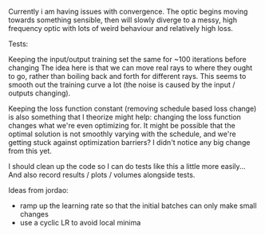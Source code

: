 Currently i am having issues with convergence. The optic begins moving towards something
sensible, then will slowly diverge to a messy, high frequency optic with lots of weird behaviour and 
relatively high loss.

Tests:

Keeping the input/output training set the same for ~100 iterations before changing
The idea here is that we can move real rays to where they ought to go, rather than
boiling back and forth for different rays. This seems to smooth out the training curve
a lot (the noise is caused by the input / outputs changing).

Keeping the loss function constant (removing schedule based loss change) is also
something that I theorize might help: changing the loss function changes what we're
even optimizing for. It might be possible that the optimal solution is not smoothly
varying with the schedule, and we're getting stuck against optimization barriers?
I didn't notice any big change from this yet.

I should clean up the code so I can do tests like this a little more easily... And also
record results / plots / volumes alongside tests.

Ideas from jordao:
- ramp up the learning rate so that the initial batches can only make small changes
- use a cyclic LR to avoid local minima
